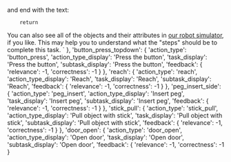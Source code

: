 

and end with the text:

```
    return
```

You can also see all of the objects and their attributes in [our robot simulator](https://allennlp.org/demo/robot-task-planning),
if you like. This may help you to understand what the "steps" should be to complete this task.
`
            },
            'button_press_topdown': {
                'action_type': 'button_press',
                'action_type_display': 'Press the button',
                'task_display': 'Press the button',
                'subtask_display': 'Press the button',
                'feedback': {
                    'relevance': -1,
                    'correctness': -1
                }
            },
            'reach': {
                'action_type': 'reach',
                'action_type_display': 'Reach',
                'task_display': 'Reach',
                'subtask_display': 'Reach',
                'feedback': {
                    'relevance': -1,
                    'correctness': -1
                }
            },
            'peg_insert_side': {
                'action_type': 'peg_insert',
                'action_type_display': 'Insert peg',
                'task_display': 'Insert peg',
                'subtask_display': 'Insert peg',
                'feedback': {
                    'relevance': -1,
                    'correctness': -1
                }
            },
            'stick_pull': {
                'action_type': 'stick_pull',
                'action_type_display': 'Pull object with stick',
                'task_display': 'Pull object with stick',
                'subtask_display': 'Pull object with stick',
                'feedback': {
                    'relevance': -1,
                    'correctness': -1
                }
            },
            'door_open': {
                'action_type': 'door_open',
                'action_type_display': 'Open door',
                'task_display': 'Open door',
                'subtask_display': 'Open door',
                'feedback': {
                    'relevance': -1,
                    'correctness': -1
                }
            